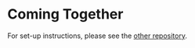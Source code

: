 # Coming Together

For set-up instructions, please see the [other repository](https://github.com/skokielibrary/comingtogether_setup).
